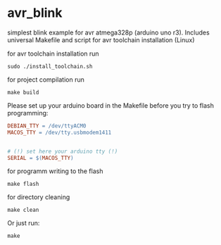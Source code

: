 # avr_blink
simplest blink example for avr atmega328p (arduino uno r3). Includes universal Makefile and script for avr toolchain installation (Linux)

for avr toolchain installation run
```shell
sudo ./install_toolchain.sh
```

for project compilation run
```shell
make build
```

Please set up your arduino board in the Makefile before you try to flash programming:
```Makefile
DEBIAN_TTY = /dev/ttyACM0
MACOS_TTY = /dev/tty.usbmodem1411


# (!) set here your arduino tty (!)
SERIAL = $(MACOS_TTY)
```


for programm writing to the flash
```shell
make flash
```

for directory cleaning
```shell
make clean
```

Or just run:
```shell
make
```
